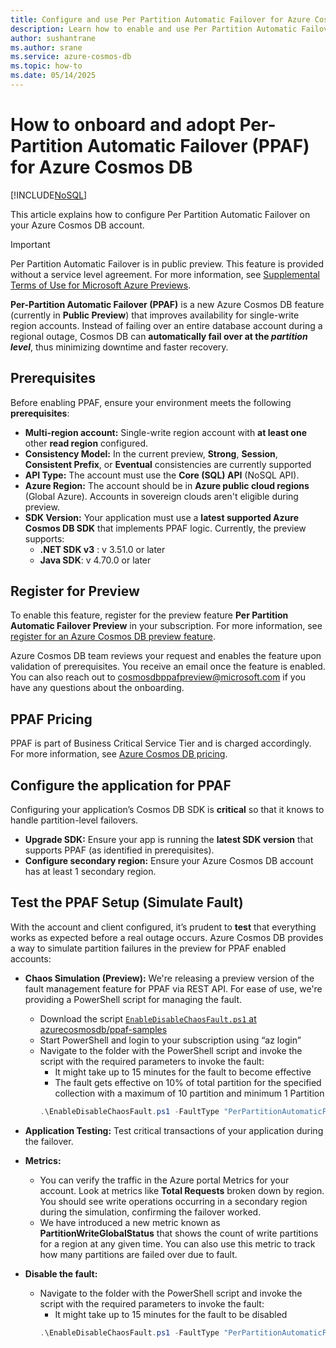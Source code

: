 ```yaml
---
title: Configure and use Per Partition Automatic Failover for Azure Cosmos DB
description: Learn how to enable and use Per Partition Automatic Failover for Azure Cosmos DB
author: sushantrane
ms.author: srane
ms.service: azure-cosmos-db
ms.topic: how-to
ms.date: 05/14/2025
---
```


# How to onboard and adopt Per-Partition Automatic Failover (PPAF) for Azure Cosmos DB
[!INCLUDE[NoSQL](includes/appliesto-nosql.md)]

This article explains how to configure Per Partition Automatic Failover on your Azure Cosmos DB account.

> [!IMPORTANT]
> Per Partition Automatic Failover is in public preview.
> This feature is provided without a service level agreement.
> For more information, see [Supplemental Terms of Use for Microsoft Azure Previews](https://azure.microsoft.com/support/legal/preview-supplemental-terms/).


**Per-Partition Automatic Failover (PPAF)**  is a new Azure Cosmos DB feature (currently in **Public Preview**) that improves availability for single-write region accounts. Instead of failing over an entire database account during a regional outage, Cosmos DB can **automatically fail over at the *partition level***, thus minimizing downtime and faster recovery. 


## Prerequisites

Before enabling PPAF, ensure your environment meets the following **prerequisites**:

- **Multi-region account:** Single-write region account with **at least one** other **read region** configured.
- **Consistency Model:** In the current preview, **Strong**, **Session**, **Consistent Prefix**, or **Eventual** consistencies are currently supported
- **API Type:** The account must use the **Core (SQL) API** (NoSQL API).
- **Azure Region:** The account should be in **Azure public cloud regions** (Global Azure). Accounts in sovereign clouds aren't eligible during preview.
- **SDK Version:** Your application must use a **latest supported Azure Cosmos DB SDK** that implements PPAF logic. Currently, the preview supports:
  - **.NET SDK v3** : v 3.51.0 or later
  - **Java SDK**: v 4.70.0 or later


## Register for Preview

To enable this feature, register for the preview feature **Per Partition Automatic Failover Preview** in your subscription. For more information, see [register for an Azure Cosmos DB preview feature](access-previews.md).

Azure Cosmos DB team reviews your request and enables the feature upon validation of prerequisites. You receive an email once the feature is enabled. You can also reach out to [cosmosdbppafpreview@microsoft.com](mailto:cosmosdbppafpreview@microsoft.com) if you have any questions about the onboarding.

## PPAF Pricing
PPAF is part of Business Critical Service Tier and is charged accordingly. For more information, see [Azure Cosmos DB pricing](https://azure.microsoft.com/pricing/details/cosmos-db/).

## Configure the application for PPAF

Configuring your application’s Cosmos DB SDK is **critical** so that it knows to handle partition-level failovers. 

- **Upgrade SDK:** Ensure your app is running the **latest SDK version** that supports PPAF (as identified in prerequisites).
- **Configure secondary region:** Ensure your Azure Cosmos DB account has at least 1 secondary region.

## Test the PPAF Setup (Simulate Fault)

With the account and client configured, it’s prudent to **test** that everything works as expected before a real outage occurs. Azure Cosmos DB provides a way to simulate partition failures in the preview for PPAF enabled accounts:

- **Chaos Simulation (Preview):** We're releasing a preview version of the fault management feature for PPAF via REST API. For ease of use, we're providing a PowerShell script for managing the fault.
  - Download the script [`EnableDisableChaosFault.ps1` at azurecosmosdb/ppaf-samples](https://github.com/AzureCosmosDB/ppaf-samples/blob/main/ppaf-fault-script/EnableDisableChaosFault.ps1)
  - Start PowerShell and login to your subscription using “az login”
  - Navigate to the folder with the PowerShell script and invoke the script with the required parameters to invoke the fault: 
    - It might take up to 15 minutes for the fault to become effective
    - The fault gets effective on 10% of total partition for the specified collection with a maximum of 10 partition and minimum 1 Partition
    ``` powershell
    .\EnableDisableChaosFault.ps1 -FaultType "PerPartitionAutomaticFailover" -ResourceGroup "{ResourceGroupName}" -AccountName "{DatabaseAccountName}" -DatabaseName "{DatabaseName}" -ContainerName "{CollectionName}"  -SubscriptionId "{SubscriptionId}" -Region "{PreferredWriteRegion}" -Enable
    ```

- **Application Testing:** Test critical transactions of your application during the failover.
- **Metrics:** 
  - You can verify the traffic in the Azure portal Metrics for your account. Look at metrics like **Total Requests** broken down by region. You should see write operations occurring in a secondary region during the simulation, confirming the failover worked.
  - We have introduced a new metric known as **PartitionWriteGlobalStatus** that shows the count of write partitions for a region at any given time. You can also use this metric to track how many partitions are failed over due to fault. 

- **Disable the fault:**
  - Navigate to the folder with the PowerShell script and invoke the script with the required parameters to invoke the fault: 
    - It might take up to 15 minutes for the fault to be disabled
    ```powershell 
    .\EnableDisableChaosFault.ps1 -FaultType "PerPartitionAutomaticFailover" -ResourceGroup "{ResourceGroupName}" -AccountName "{DatabaseAccountName}" -DatabaseName "{DatabaseName}" -ContainerName "{CollectionName}"  -SubscriptionId "{SubscriptionId}" -Region "{PreferredWriteRegion}" -Disable
    ```